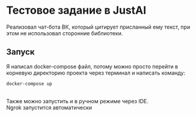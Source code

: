 # Тестовое задание в JustAI

Реализовал чат-бота ВК, который цитирует присланный ему текст, 
при этом не использовал сторонние библиотеки.

## Запуск

Я написал docker-compose файл, потому можно просто перейти в корневую директорию
проекта через терминал и написать команду:

``docker-compose up``

<br>Также можно запустить и в ручном режиме через IDE.
<br>Ngrok запустится автоматически 

